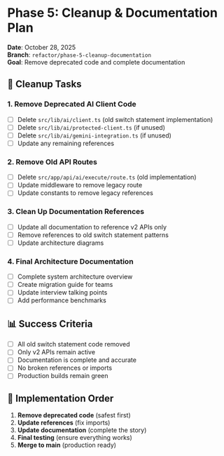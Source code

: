 # Phase 5: Cleanup & Documentation Plan

**Date**: October 28, 2025  
**Branch**: `refactor/phase-5-cleanup-documentation`  
**Goal**: Remove deprecated code and complete documentation

## 🧹 Cleanup Tasks

### 1. Remove Deprecated AI Client Code

- [ ] Delete `src/lib/ai/client.ts` (old switch statement implementation)
- [ ] Delete `src/lib/ai/protected-client.ts` (if unused)
- [ ] Delete `src/lib/ai/gemini-integration.ts` (if unused)
- [ ] Update any remaining references

### 2. Remove Old API Routes

- [ ] Delete `src/app/api/ai/execute/route.ts` (old implementation)
- [ ] Update middleware to remove legacy route
- [ ] Update constants to remove legacy references

### 3. Clean Up Documentation References

- [ ] Update all documentation to reference v2 APIs only
- [ ] Remove references to old switch statement patterns
- [ ] Update architecture diagrams

### 4. Final Architecture Documentation

- [ ] Complete system architecture overview
- [ ] Create migration guide for teams
- [ ] Update interview talking points
- [ ] Add performance benchmarks

## 📊 Success Criteria

- [ ] All old switch statement code removed
- [ ] Only v2 APIs remain active
- [ ] Documentation is complete and accurate
- [ ] No broken references or imports
- [ ] Production builds remain green

## 🚀 Implementation Order

1. **Remove deprecated code** (safest first)
2. **Update references** (fix imports)
3. **Update documentation** (complete the story)
4. **Final testing** (ensure everything works)
5. **Merge to main** (production ready)
